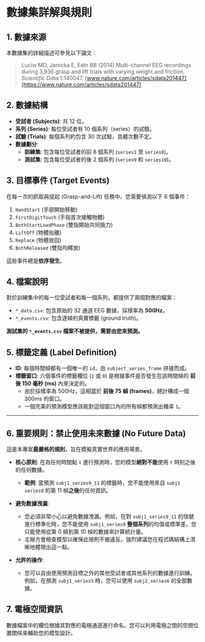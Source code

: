# 數據集詳解與規則

## 1. 數據來源

本數據集的詳細描述可參見以下論文：

> Luciw MD, Jarocka E, Edin BB (2014) Multi-channel EEG recordings during 3,936 grasp and lift trials with varying weight and friction. *Scientific Data* 1:140047.
> [www.nature.com/articles/sdata201447](https://www.nature.com/articles/sdata201447)

## 2. 數據結構

-   **受試者 (Subjects)**: 共 12 位。
-   **系列 (Series)**: 每位受試者有 10 個系列（series）的試驗。
-   **試驗 (Trials)**: 每個系列約包含 30 次試驗，具體次數不定。
-   **數據劃分**:
    -   **訓練集**: 包含每位受試者的前 8 個系列 (`series1` 至 `series8`)。
    -   **測試集**: 包含每位受試者的後 2 個系列 (`series9` 和 `series10`)。

## 3. 目標事件 (Target Events)

在每一次的抓取與提起 (Grasp-and-Lift) 任務中，您需要偵測以下 6 個事件：

1.  `HandStart` (手部開始移動)
2.  `FirstDigitTouch` (手指首次接觸物體)
3.  `BothStartLoadPhase` (雙指開始共同施力)
4.  `LiftOff` (物體抬離)
5.  `Replace` (物體放回)
6.  `BothReleased` (雙指均釋放)

這些事件總是**依序發生**。

## 4. 檔案說明

對於訓練集中的每一位受試者和每一個系列，都提供了兩個對應的檔案：

-   `*_data.csv`: 包含原始的 32 通道 EEG 數據，採樣率為 **500Hz**。
-   `*_events.csv`: 包含逐幀的真實標籤 (ground truth)。

**測試集的 `*_events.csv` 檔案不被提供，需要由您來預測。**

## 5. 標籤定義 (Label Definition)

-   **ID**: 每個時間幀都有一個唯一的 `id`，由 `subject_series_frame` 拼接而成。
-   **標籤窗口**: 六個事件的標籤欄位 (`1` 或 `0`) 是根據事件是否發生在該時間幀的 **前後 150 毫秒 (ms)** 內來決定的。
    -   由於採樣率為 500Hz，這相當於 **前後 75 幀 (frames)**，總計構成一個 300ms 的窗口。
    -   一個完美的預測模型應該能對這個窗口內的所有幀都預測出機率 `1`。

---

## 6. 重要規則：禁止使用未來數據 (No Future Data)

這是本專案**最嚴格的規則**，旨在模擬真實世界的應用場景。

-   **核心原則**: 在為任何時間點 `t` 進行預測時，您的模型**絕對不能**使用 `t` 時刻之後的任何數據。
    -   **範例**: 當預測 `subj1_series9_11` 的標籤時，您不能使用來自 `subj1` `series9` 的第 11 幀**之後**的任何資訊。

-   **避免數據洩漏**:
    -   您必須非常小心以避免數據洩漏。例如，在對 `subj1_series9_11` 的信號進行標準化時，您不能使用 `subj1_series9` **整個系列**的均值或標準差。您只能使用從第 0 幀到第 10 幀的數據來計算統計量。
    -   主辦方會檢查模型以確保此規則不被違反。強烈建議您在程式碼結構上清晰地體現出這一點。

-   **允許的操作**:
    -   您可以自由使用預測目標之外的其他受試者或其他系列的數據進行訓練。例如，在預測 `subj1_series5` 時，您可以使用 `subj2_series6` 的全部數據。

## 7. 電極空間資訊

數據檔案中的欄位根據其對應的電極通道進行命名。您可以利用電極之間的空間位置關係來輔助您的模型設計。
